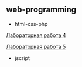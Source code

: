 ## web-programming

- html-css-php

[Лабораторная работа 4]()

[Лабораторная работа 5]()

- jscript
